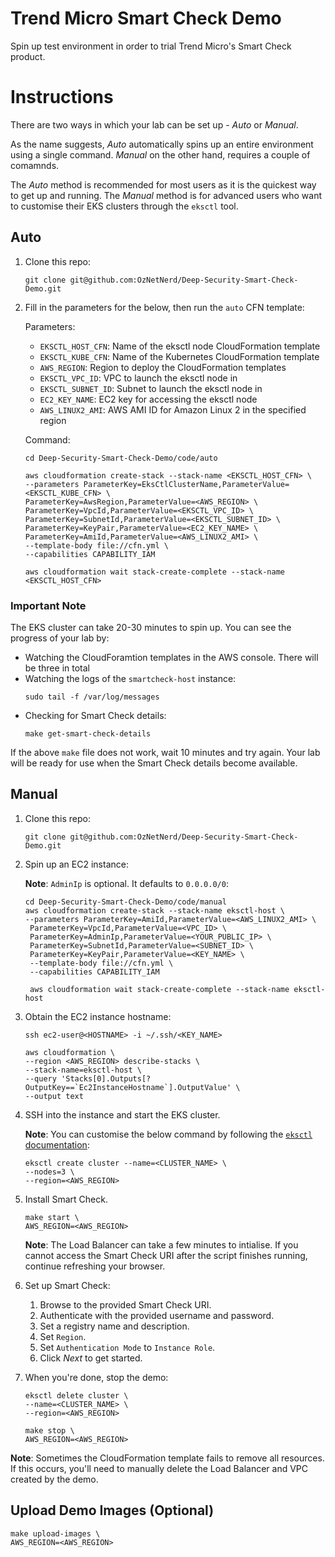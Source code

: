 # Trend Micro Smart Check Demo

Spin up test environment in order to trial Trend Micro's Smart Check product.

# Instructions
There are two ways in which your lab can be set up - *Auto* or *Manual*.

As the name suggests, *Auto* automatically spins up an entire environment using a single command. *Manual* on the other hand, requires a couple of comamnds.

The *Auto* method is recommended for most users as it is the quickest way to get up and running. The *Manual* method is for advanced users who want to customise their EKS clusters through the `eksctl` tool.  

## Auto

1. Clone this repo:

	```
	git clone git@github.com:OzNetNerd/Deep-Security-Smart-Check-Demo.git
	```

2. Fill in the parameters for the below, then run the `auto` CFN template:

    Parameters:
	  * `EKSCTL_HOST_CFN`: Name of the eksctl node CloudFormation template 
	  * `EKSCTL_KUBE_CFN`: Name of the Kubernetes CloudFormation template
	  * `AWS_REGION`: Region to deploy the CloudFormation templates
	  * `EKSCTL_VPC_ID`: VPC to launch the eksctl node in
	  * `EKSCTL_SUBNET_ID`: Subnet to launch the eksctl node in
	  * `EC2_KEY_NAME`: EC2 key for accessing the eksctl node
	  * `AWS_LINUX2_AMI`: AWS AMI ID for Amazon Linux 2 in the specified region

    Command:

	```
	cd Deep-Security-Smart-Check-Demo/code/auto
	
	aws cloudformation create-stack --stack-name <EKSCTL_HOST_CFN> \
	--parameters ParameterKey=EksCtlClusterName,ParameterValue=<EKSCTL_KUBE_CFN> \
	ParameterKey=AwsRegion,ParameterValue=<AWS_REGION> \
	ParameterKey=VpcId,ParameterValue=<EKSCTL_VPC_ID> \
	ParameterKey=SubnetId,ParameterValue=<EKSCTL_SUBNET_ID> \
	ParameterKey=KeyPair,ParameterValue=<EC2_KEY_NAME> \
	ParameterKey=AmiId,ParameterValue=<AWS_LINUX2_AMI> \
	--template-body file://cfn.yml \
	--capabilities CAPABILITY_IAM
	
	aws cloudformation wait stack-create-complete --stack-name <EKSCTL_HOST_CFN>
	```

### Important Note

The EKS cluster can take 20-30 minutes to spin up. You can see the progress of your lab by:
* Watching the CloudForamtion templates in the AWS console. There will be three in total 
* Watching the logs of the `smartcheck-host` instance:
	```
	sudo tail -f /var/log/messages
	```
* Checking for Smart Check details:
	```
	make get-smart-check-details
	```

If the above `make` file does not work, wait 10 minutes and try again. Your lab will be ready for use when the Smart Check details become available.


## Manual

1. Clone this repo:

	```
	git clone git@github.com:OzNetNerd/Deep-Security-Smart-Check-Demo.git
	```

2. Spin up an EC2 instance:

	**Note**: `AdminIp` is optional. It defaults to `0.0.0.0/0`:

	```
	cd Deep-Security-Smart-Check-Demo/code/manual
	aws cloudformation create-stack --stack-name eksctl-host \
	--parameters ParameterKey=AmiId,ParameterValue=<AWS_LINUX2_AMI> \
	 ParameterKey=VpcId,ParameterValue=<VPC_ID> \
	 ParameterKey=AdminIp,ParameterValue=<YOUR_PUBLIC_IP> \
	 ParameterKey=SubnetId,ParameterValue=<SUBNET_ID> \
	 ParameterKey=KeyPair,ParameterValue=<KEY_NAME> \
	 --template-body file://cfn.yml \
	 --capabilities CAPABILITY_IAM
	
	 aws cloudformation wait stack-create-complete --stack-name eksctl-host
	```
	
3. Obtain the EC2 instance hostname:

	```
	ssh ec2-user@<HOSTNAME> -i ~/.ssh/<KEY_NAME>
	
	aws cloudformation \
	--region <AWS_REGION> describe-stacks \
	--stack-name=eksctl-host \
	--query 'Stacks[0].Outputs[?OutputKey==`Ec2InstanceHostname`].OutputValue' \
	--output text
	```

3. SSH into the instance and start the EKS cluster.

	**Note**: You can customise the below command by following the [`eksctl` documentation](https://eksctl.io/):
	
	```
	eksctl create cluster --name=<CLUSTER_NAME> \
	--nodes=3 \
	--region=<AWS_REGION>
	```

4. Install Smart Check.

	```
	make start \
	AWS_REGION=<AWS_REGION>
	```

	**Note**: The Load Balancer can take a few minutes to intialise. If you cannot access the Smart Check URI after the script finishes running, continue refreshing your browser.

5. Set up Smart Check:
	1. Browse to the provided Smart Check URI.
	2. Authenticate with the provided username and password.
	3. Set a registry name and description.
	5. Set `Region`.
	6. Set `Authentication Mode` to `Instance Role`.
	7. Click *Next* to get started.

6. When you're done, stop the demo:

	```
	eksctl delete cluster \
	--name=<CLUSTER_NAME> \
	--region=<AWS_REGION>
	
	make stop \
	AWS_REGION=<AWS_REGION>
	```

**Note**: Sometimes the CloudFormation template fails to remove all resources. If this occurs, you'll need to manually delete the Load Balancer and VPC created by the demo.

## Upload Demo Images (Optional)

```
make upload-images \
AWS_REGION=<AWS_REGION>
```